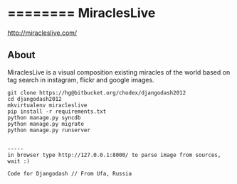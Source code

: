 ========
MiraclesLive
========
http://miracleslive.com/


About
-----
MiraclesLive is a visual composition existing miracles of the world based on tag search in instagram, flickr and google images.


~~~~{.bash}
git clone https://hg@bitbucket.org/chodex/djangodash2012
cd djangodash2012
mkvirtualenv miracleslive
pip install -r requirements.txt
python manage.py syncdb
python manage.py migrate
python manage.py runserver


-----
in browser type http://127.0.0.1:8000/ to parse image from sources, wait :)

Code for Djangodash // From Ufa, Russia